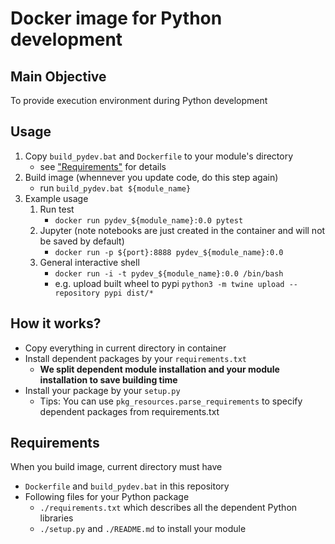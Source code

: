 # Docker image for Python development

## Main Objective

To provide execution environment during Python development

## Usage
1. Copy `build_pydev.bat` and `Dockerfile` to your module's directory
    - see ["Requirements"](#Requirements) for details
2. Build image (whennever you update code, do this step again)
    - run `build_pydev.bat ${module_name}`
3. Example usage 
    1. Run test
        - `docker run pydev_${module_name}:0.0 pytest`
    2. Jupyter (note notebooks are just created in the container and will not be saved by default)
        - `docker run -p ${port}:8888 pydev_${module_name}:0.0`
    3. General interactive shell
        - `docker run -i -t pydev_${module_name}:0.0 /bin/bash`
        - e.g. upload built wheel to pypi `python3 -m twine upload --repository pypi dist/*`

## How it works?

- Copy everything in current directory in container
- Install dependent packages by your `requirements.txt`
    - **We split dependent module installation and your module installation to save building time**
- Install your package by your `setup.py`
    - Tips: You can use `pkg_resources.parse_requirements` to specify dependent packages from requirements.txt

## Requirements

When you build image, current directory must have
- `Dockerfile` and `build_pydev.bat` in this repository
- Following files for your Python package
    - `./requirements.txt` which describes all the dependent Python libraries
    - `./setup.py` and `./README.md` to install your module
